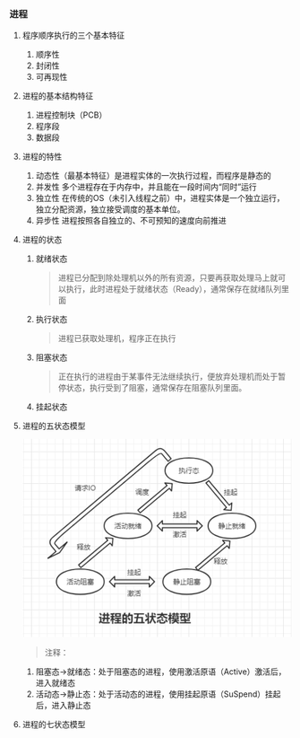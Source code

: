 ### 进程
1. 程序顺序执行的三个基本特征
    1. 顺序性
    2. 封闭性
    3. 可再现性
2. 进程的基本结构特征
    1. 进程控制块（PCB）
    2. 程序段
    3. 数据段
3. 进程的特性
    1. 动态性（最基本特征）是进程实体的一次执行过程，而程序是静态的
    2. 并发性 多个进程存在于内存中，并且能在一段时间内“同时”运行
    3. 独立性 在传统的OS（未引入线程之前）中，进程实体是一个独立运行，独立分配资源，独立接受调度的基本单位。
    4. 异步性 进程按照各自独立的、不可预知的速度向前推进
4. 进程的状态
    1. 就绪状态
        > 进程已分配到除处理机以外的所有资源，只要再获取处理马上就可以执行，此时进程处于就绪状态（Ready），通常保存在就绪队列里面
    2. 执行状态
        > 进程已获取处理机，程序正在执行
    3. 阻塞状态
        > 正在执行的进程由于某事件无法继续执行，便放弃处理机而处于暂停状态，执行受到了阻塞，通常保存在阻塞队列里面。
    4. 挂起状态
5. 进程的五状态模型

    ![进程的五状态模型](./进程的五状态模型.png)
    
    >注释： 
    1. 阻塞态->就绪态：处于阻塞态的进程，使用激活原语（Active）激活后，进入就绪态
    2. 活动态->静止态：处于活动态的进程，使用挂起原语（SuSpend）挂起后，进入静止态
6. 进程的七状态模型

        